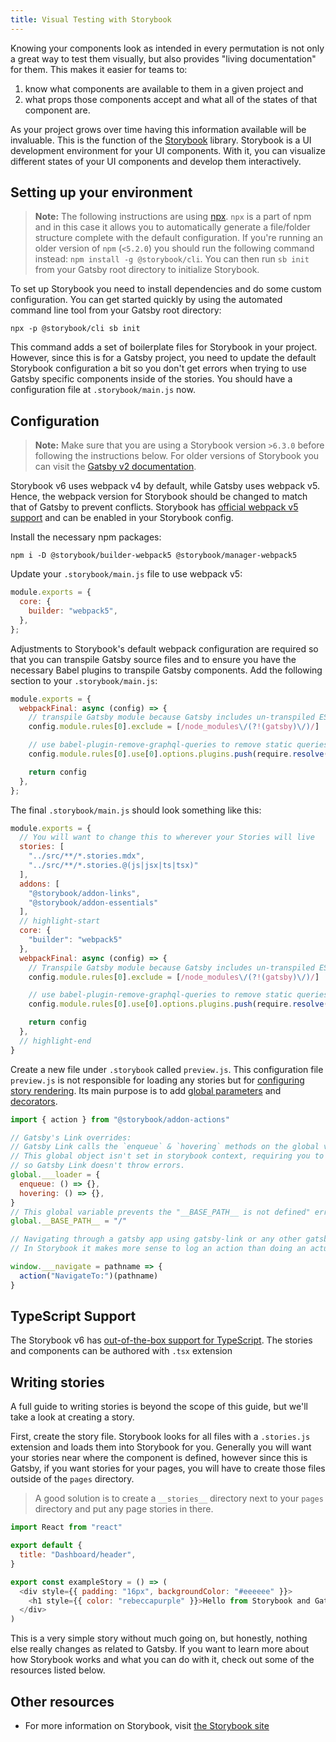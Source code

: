 ```yaml
---
title: Visual Testing with Storybook
---
```


Knowing your components look as intended in every permutation is not only a great way to test them visually, but also provides "living documentation" for them. This makes it easier for teams to:

1. know what components are available to them in a given project and
2. what props those components accept and what all of the states of that component are.

As your project grows over time having this information available will be invaluable. This is the function of the [Storybook](https://storybook.js.org/) library. Storybook is a UI development environment for your UI components. With it, you can visualize different states of your UI components and develop them interactively.

## Setting up your environment

> **Note:** The following instructions are using [npx](https://www.npmjs.com/package/npx). `npx` is a part of npm and in this case it allows you to automatically generate a file/folder structure complete with the default configuration. If you're running an older version of `npm` (`<5.2.0`) you should run the following command instead: `npm install -g @storybook/cli`. You can then run `sb init` from your Gatsby root directory to initialize Storybook.

To set up Storybook you need to install dependencies and do some custom configuration. You can get started quickly by using the automated command line tool from your Gatsby root directory:

```shell
npx -p @storybook/cli sb init
```

This command adds a set of boilerplate files for Storybook in your project. However, since this is for a Gatsby project, you need to update the default Storybook configuration a bit so you don't get errors when trying to use Gatsby specific components inside of the stories. You should have a configuration file at `.storybook/main.js` now.

## Configuration

> **Note:** Make sure that you are using a Storybook version `>6.3.0` before following the instructions below. For older versions of Storybook you can visit the [Gatsby v2 documentation](https://v2.gatsbyjs.com/docs/how-to/testing/visual-testing-with-storybook/).

Storybook v6 uses webpack v4 by default, while Gatsby uses webpack v5. Hence, the webpack version for Storybook should be changed to match that of Gatsby to prevent conflicts. Storybook has [official webpack v5 support](https://storybook.js.org/blog/storybook-for-webpack-5/) and can be enabled in your Storybook config.

Install the necessary npm packages:

```shell
npm i -D @storybook/builder-webpack5 @storybook/manager-webpack5
```

Update your `.storybook/main.js` file to use webpack v5:

```js:title=.storybook/main.js
module.exports = {
  core: {
    builder: "webpack5",
  },
};
```

Adjustments to Storybook's default webpack configuration are required so that you can transpile Gatsby source files and to ensure you have the necessary Babel plugins to transpile Gatsby components. Add the following section to your `.storybook/main.js`:

```js:title=.storybook/main.js
module.exports = {
  webpackFinal: async (config) => {
    // transpile Gatsby module because Gatsby includes un-transpiled ES6 code.
    config.module.rules[0].exclude = [/node_modules\/(?!(gatsby)\/)/]

    // use babel-plugin-remove-graphql-queries to remove static queries from components when rendering in storybook
    config.module.rules[0].use[0].options.plugins.push(require.resolve("babel-plugin-remove-graphql-queries"))

    return config
  },
};
```

The final `.storybook/main.js` should look something like this:

```js:title=.storybook/main.js
module.exports = {
  // You will want to change this to wherever your Stories will live
  stories: [
    "../src/**/*.stories.mdx",
    "../src/**/*.stories.@(js|jsx|ts|tsx)"
  ],
  addons: [
    "@storybook/addon-links",
    "@storybook/addon-essentials"
  ],
  // highlight-start
  core: {
    "builder": "webpack5"
  },
  webpackFinal: async (config) => {
    // Transpile Gatsby module because Gatsby includes un-transpiled ES6 code.
    config.module.rules[0].exclude = [/node_modules\/(?!(gatsby)\/)/]

    // use babel-plugin-remove-graphql-queries to remove static queries from components when rendering in storybook
    config.module.rules[0].use[0].options.plugins.push(require.resolve("babel-plugin-remove-graphql-queries"))

    return config
  },
  // highlight-end
}
```

Create a new file under `.storybook` called `preview.js`. This configuration file `preview.js` is not responsible for loading any stories but for [configuring story rendering](https://storybook.js.org/docs/react/configure/overview#configure-story-rendering). Its main purpose is to add [global parameters](https://storybook.js.org/docs/react/writing-stories/parameters#global-parameters) and [decorators](https://storybook.js.org/docs/react/writing-stories/decorators).

```js:title=.storybook/preview.js
import { action } from "@storybook/addon-actions"

// Gatsby's Link overrides:
// Gatsby Link calls the `enqueue` & `hovering` methods on the global variable ___loader.
// This global object isn't set in storybook context, requiring you to override it to empty functions (no-op),
// so Gatsby Link doesn't throw errors.
global.___loader = {
  enqueue: () => {},
  hovering: () => {},
}
// This global variable prevents the "__BASE_PATH__ is not defined" error inside Storybook.
global.__BASE_PATH__ = "/"

// Navigating through a gatsby app using gatsby-link or any other gatsby component will use the `___navigate` method.
// In Storybook it makes more sense to log an action than doing an actual navigate. Checkout the actions addon docs for more info: https://github.com/storybookjs/storybook/tree/master/addons/actions

window.___navigate = pathname => {
  action("NavigateTo:")(pathname)
}
```

## TypeScript Support

The Storybook v6 has [out-of-the-box support for TypeScript](https://storybook.js.org/docs/react/configure/typescript). The stories and components can be authored with `.tsx` extension

## Writing stories

A full guide to writing stories is beyond the scope of this guide, but we'll take a look at creating a story.

First, create the story file. Storybook looks for all files with a `.stories.js` extension and loads them into Storybook for you. Generally you will want your stories near where the component is defined, however since this is Gatsby, if you want stories for your pages, you will have to create those files outside of the `pages` directory.

> A good solution is to create a `__stories__` directory next to your `pages` directory and put any page stories in there.

```jsx:title=src/components/example.stories.js
import React from "react"

export default {
  title: "Dashboard/header",
}

export const exampleStory = () => (
  <div style={{ padding: "16px", backgroundColor: "#eeeeee" }}>
    <h1 style={{ color: "rebeccapurple" }}>Hello from Storybook and Gatsby!</h1>
  </div>
)
```

This is a very simple story without much going on, but honestly, nothing else really changes as related to Gatsby. If you want to learn more about how Storybook works and what you can do with it, check out some of the resources listed below.

## Other resources

- For more information on Storybook, visit [the Storybook site](https://storybook.js.org/)
